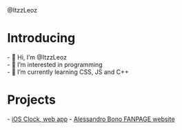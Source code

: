 <html>
 <head>
  @ItzzLeoz
 </head>
 <body>
  <h1>Introducing</h1>
  <div class="Introducing">
   <p>
   - 👋 Hi, I’m @ItzzLeoz
   <br>
   - 👀 I’m interested in programming
   <br>
   - 🌱 I’m currently learning CSS, JS and C++
  </div>
  <h1>Projects</h1>
  <div class="Projects">
   - <a href="http://iosclockproject.tk/">iOS Clock, web app</a>
   - <a href="https://alessandrobonofanpage.it/">Alessandro Bono FANPAGE website</a>
   </p>
  </div>
  </body>
</html>
